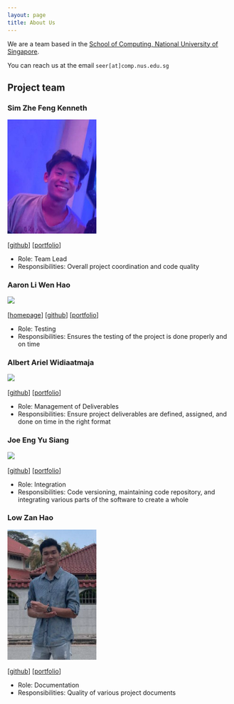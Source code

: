 ```yaml
---
layout: page
title: About Us
---
```


We are a team based in the [School of Computing, National University of Singapore](http://www.comp.nus.edu.sg).

You can reach us at the email `seer[at]comp.nus.edu.sg`

## Project team

### Sim Zhe Feng Kenneth

<img src="images/kennethsim2000.png" width="200px">

[[github](http://github.com/johndoe)]
[[portfolio](team/johndoe.md)]

* Role: Team Lead
* Responsibilities: Overall project coordination and code quality

### Aaron Li Wen Hao

<img src="images/johndoe.png" width="200px">

[[homepage](http://www.comp.nus.edu.sg/~damithch)]
[[github](https://github.com/johndoe)]
[[portfolio](team/johndoe.md)]

* Role: Testing
* Responsibilities: Ensures the testing of the project is done properly and on time

### Albert Ariel Widiaatmaja

<img src="images/johndoe.png" width="200px">

[[github](http://github.com/johndoe)]
[[portfolio](team/johndoe.md)]

* Role: Management of Deliverables
* Responsibilities: Ensure project deliverables are defined, assigned, and done on time in the right format

### Joe Eng Yu Siang

<img src="images/johndoe.png" width="200px">

[[github](http://github.com/johndoe)] [[portfolio](team/johndoe.md)]

* Role: Integration
* Responsibilities: Code versioning, maintaining code repository, and integrating various parts of the software to create a whole

### Low Zan Hao

<img src="images/paotheroo.PNG" width="200px">

[[github](http://github.com/johndoe)]
[[portfolio](team/johndoe.md)]

* Role: Documentation
* Responsibilities: Quality of various project documents
